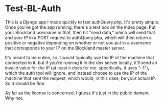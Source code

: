 # Test-BL-Auth
This is a Django app I made quickly to test authQuery.php. It's pretty simple. Once you've got the app running, there's a text box on the index page. Put your Blockland username in that, then hit "send data," which will send that and your IP in a POST request to authQuery.php, which will then return a positive or negative depending on whether or not you put in a username that corresponds to your IP on the Blockland master server.

It's meant to be online, so it would typically use the IP of the machine that connected to it, but if you're running it in the dev server locally, it'll send an invalid value for the IP (at least it does for me. specifically, it uses "::1"), which the auth tool will ignore, and instead choose to use the IP of the machine that sent the request, which would, in this case, be your actual IP. So it should be fine.

As far as the license is concerned, I guess it's just in the public domain. Why not.
